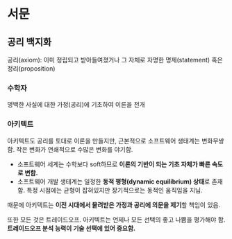 # 서문

## 공리 백지화

공리(axiom): 이미 정립되고 받아들여졌거나 그 자체로 자명한 명제(statement) 혹은 정리(proposition)

### 수학자

명백한 사실에 대한 가정(공리)에 기초하여 이론을 전개

### 아키텍트

아키텍트도 공리를 토대로 이론을 만들지만, 근본적으로 소프트웨어 생태계는 변화무쌍함. 작은 변화가 연쇄적으로 수많은 변화를 야기함.

- 소프트웨어 세계는 수학보다 soft하므로 **이론의 기반이 되는 기초 자체가 빠른 속도로 변함.**
- 소프트웨어 개발 생테계는 일정한 **동적 평형(dynamic equilibrium) 상태**로 존재함. 특정 시점에는 균형이 잡혀있지만 장기적으로는 동적인 움직임을 지님.

때문에 아키텍트는 **이전 시대에서 물려받은 가정과 공리에 의문을 제기**할 책임이 있음.

또한 모든 것은 트레이드오프. 아키텍트는 언제나 모든 선택의 좋고 나쁨을 평가해야 함. **트레이드오프 분석 능력이 기술 선택에 있어 중요함.**
